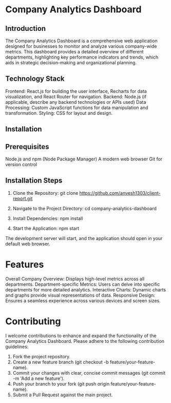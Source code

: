 # Company Analytics Dashboard

## Introduction
The Company Analytics Dashboard is a comprehensive web application designed for businesses to monitor and analyze various company-wide metrics. This dashboard provides a detailed overview of different departments, highlighting key performance indicators and trends, which aids in strategic decision-making and organizational planning.

## Technology Stack
Frontend: React.js for building the user interface, Recharts for data visualization, and React Router for navigation.
Backend: Node.js (if applicable, describe any backend technologies or APIs used)
Data Processing: Custom JavaScript functions for data manipulation and transformation.
Styling: CSS for layout and design.

## Installation

## Prerequisites
Node.js and npm (Node Package Manager)
A modern web browser
Git for version control

## Installation Steps
1. Clone the Repository:
git clone https://github.com/anvesh1303/client-report.git

2. Navigate to the Project Directory:
cd company-analytics-dashboard

3. Install Dependencies:
npm install

4. Start the Application:
npm start

The development server will start, and the application should open in your default web browser.

# Features
Overall Company Overview: Displays high-level metrics across all departments.
Department-specific Metrics: Users can delve into specific departments for more detailed analytics.
Interactive Charts: Dynamic charts and graphs provide visual representations of data.
Responsive Design: Ensures a seamless experience across various devices and screen sizes.

# Contributing
I welcome contributions to enhance and expand the functionality of the Company Analytics Dashboard. Please adhere to the following contribution guidelines:

1. Fork the project repository.
2. Create a new feature branch (git checkout -b feature/your-feature-name).
3. Commit your changes with clear, concise commit messages (git commit -m 'Add a new feature').
4. Push your branch to your fork (git push origin feature/your-feature-name).
5. Submit a Pull Request against the main project.
